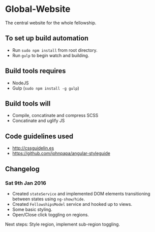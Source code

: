 # Global-Website
The central website for the whole fellowship.

## To set up build automation
- Run `sudo npm install` from root directory.
- Run `gulp` to begin watch and building.

## Build tools requires
- NodeJS
- Gulp (`sudo npm install -g gulp`)

## Build tools will
- Compile, concatinate and compress SCSS
- Concatinate and uglify JS

## Code guidelines used
- http://cssguidelin.es
- https://github.com/johnpapa/angular-styleguide


## Changelog

### Sat 9th Jan 2016
 - Created `stateService` and implemented DOM elements transitioning between states using `ng-show/hide`.
 - Created `FellowshipsModel` service and hooked up to views.
 - Some basic styling.
 - Open/Close click toggling on regions.

Next steps: Style region, implement sub-region toggling.
